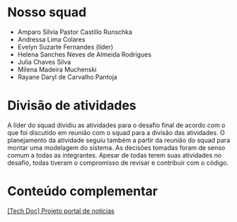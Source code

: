 # Nosso squad

- Amparo Silvia Pastor Castillo Runschka
- Andressa Lima Colares
- Evelyn Suzarte Fernandes (líder)
- Helena Sanches Neves de Almeida Rodrigues
- Julia Chaves Silva
- Milena Madeira Muchenski
- Rayane Daryl de Carvalho Pantoja


# Divisão de atividades 

A líder do squad dividiu as atividades para o desafio final de acordo com o que foi discutido em reunião com o squad para a divisão das atividades.
O planejamento da atividade seguiu também a partir da reunião do squad para montar uma modelagem do sistema. As decisões tomadas foram de senso comum a todas as integrantes. Apesar de todas terem suas atividades no desafio, todas tiveram o compromisso de revisar e contribuir com o código.

# Conteúdo complementar
[[Tech Doc] Projeto portal de notícias](https://docs.google.com/document/d/1Rl0bsNkwe33u7iUQSsCE8R_yI662rgQBPCbA6Vj_FXI/edit?usp=sharing)
